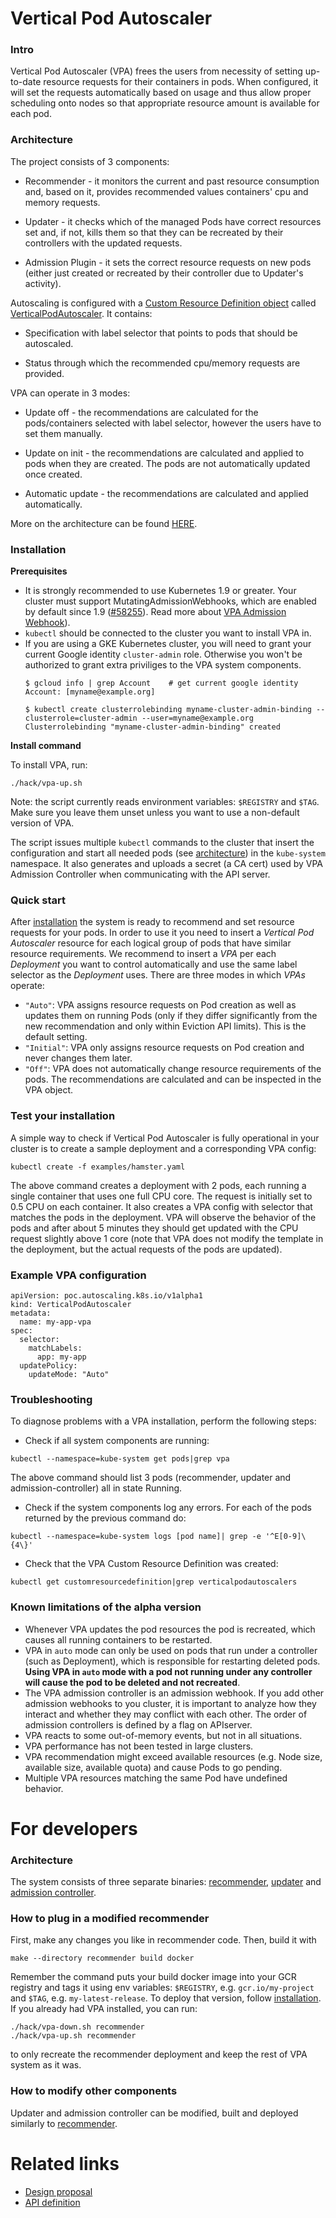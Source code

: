 # Vertical Pod Autoscaler

### Intro

Vertical Pod Autoscaler (VPA) frees the users from necessity of setting
up-to-date resource requests for their containers in pods.
When configured, it will set the requests automatically based on usage and
thus allow proper scheduling onto nodes so that appropriate resource amount is
available for each pod.

### Architecture

The project consists of 3 components:

* Recommender - it monitors the current and past resource consumption and, based on it,
provides recommended values containers' cpu and memory requests.

* Updater - it checks which of the managed Pods have correct resources set and, if not,
kills them so that they can be recreated by their controllers with the updated requests.

* Admission Plugin - it sets the correct resource requests on new pods (either just created
or recreated by their controller due to Updater's activity).

Autoscaling is configured with a
[Custom Resource Definition object](https://kubernetes.io/docs/concepts/api-extension/custom-resources/) 
called [VerticalPodAutoscaler](https://github.com/kubernetes/autoscaler/blob/master/vertical-pod-autoscaler/pkg/apis/poc.autoscaling.k8s.io/v1alpha1/types.go).
It contains:

* Specification with label selector that points to pods that should be autoscaled.

* Status through which the recommended cpu/memory requests are provided.

VPA can operate in 3 modes:

* Update off - the recommendations are calculated for the pods/containers selected with 
label selector, however the users have to set them manually. 

* Update on init - the recommendations are calculated and applied to pods when they are 
created. The pods are not automatically updated once created.

* Automatic update - the recommendations are calculated and applied automatically. 

More on the architecture can be found [HERE](https://github.com/kubernetes/community/blob/master/contributors/design-proposals/autoscaling/vertical-pod-autoscaler.md).

### Installation

**Prerequisites**

* It is strongly recommended to use Kubernetes 1.9 or greater.
  Your cluster must support MutatingAdmissionWebhooks, which are enabled by default
  since 1.9 ([#58255](https://github.com/kubernetes/kubernetes/pull/58255)).
  Read more about [VPA Admission Webhook](./admission-controller/README.md#running)).
* `kubectl` should be connected to the cluster you want to install VPA in.
* If you are using a GKE Kubernetes cluster, you will need to grant your current Google
  identity `cluster-admin` role. Otherwise you won't be authorized to grant extra
  priviliges to the VPA system components.
  ```console
  $ gcloud info | grep Account    # get current google identity
  Account: [myname@example.org]

  $ kubectl create clusterrolebinding myname-cluster-admin-binding --clusterrole=cluster-admin --user=myname@example.org
  Clusterrolebinding "myname-cluster-admin-binding" created
  ```

**Install command**

To install VPA, run:

```
./hack/vpa-up.sh
```

Note: the script currently reads environment variables: `$REGISTRY` and `$TAG`.
Make sure you leave them unset unless you want to use a non-default version of VPA.

The script issues multiple `kubectl` commands to the
cluster that insert the configuration and start all needed pods (see
[architecture](#architecture)) in the `kube-system` namespace. It also generates
and uploads a secret (a CA cert) used by VPA Admission Controller when communicating
with the API server.

### Quick start

After [installation](#installation) the system is ready to recommend and set
resource requests for your pods.
In order to use it you need to insert a *Vertical Pod Autoscaler* resource for
each logical group of pods that have similar resource requirements.
We recommend to insert a *VPA* per each *Deployment* you want to control
automatically and use the same label selector as the *Deployment* uses.
There are three modes in which *VPAs* operate:

* `"Auto"`: VPA assigns resource requests on Pod creation as well as updates
  them on running Pods (only if they differ significantly from the new
  recommendation and only within Eviction API limits). This is the default setting.
* `"Initial"`: VPA only assigns resource requests on Pod creation and never changes them
  later.
* `"Off"`: VPA does not automatically change resource requirements of the pods.
  The recommendations are calculated and can be inspected in the VPA object.

### Test your installation

A simple way to check if Vertical Pod Autoscaler is fully operational in your
cluster is to create a sample deployment and a corresponding VPA config:
```
kubectl create -f examples/hamster.yaml
```

The above command creates a deployment with 2 pods, each running a single container
that uses one full CPU core. The request is initially set to 0.5 CPU on each
container. It also creates a VPA config with selector that matches the pods in the
deployment.
VPA will observe the behavior of the pods and after about 5 minutes they should get
updated with the CPU request slightly above 1 core
(note that VPA does not modify the template in the deployment, but the actual requests
of the pods are updated).

### Example VPA configuration

```
apiVersion: poc.autoscaling.k8s.io/v1alpha1
kind: VerticalPodAutoscaler
metadata:
  name: my-app-vpa
spec:
  selector:
    matchLabels:
      app: my-app
  updatePolicy:
    updateMode: "Auto"
```

### Troubleshooting

To diagnose problems with a VPA installation, perform the following steps:

* Check if all system components are running:
```
kubectl --namespace=kube-system get pods|grep vpa
```
The above command should list 3 pods (recommender, updater and admission-controller)
all in state Running.

* Check if the system components log any errors.
For each of the pods returned by the previous command do:
```
kubectl --namespace=kube-system logs [pod name]| grep -e '^E[0-9]\{4\}'
```

* Check that the VPA Custom Resource Definition was created:
```
kubectl get customresourcedefinition|grep verticalpodautoscalers
```

### Known limitations of the alpha version

* Whenever VPA updates the pod resources the pod is recreated, which causes all
  running containers to be restarted.
* VPA in `auto` mode can only be used on pods that run under a controller
  (such as Deployment), which is responsible for restarting deleted pods.
  **Using VPA in `auto` mode with a pod not running under any controller will
  cause the pod to be deleted and not recreated**.
* The VPA admission controller is an admission webhook. If you add other admission webhooks
  to you cluster, it is important to analyze how they interact and whether they may conflict
  with each other. The order of admission controllers is defined by a flag on APIserver.
* VPA reacts to some out-of-memory events, but not in all situations.
* VPA performance has not been tested in large clusters.
* VPA recommendation might exceed available resources (e.g. Node size, available
  size, available quota) and cause Pods to go pending.
* Multiple VPA resources matching the same Pod have undefined behavior.

# For developers

### Architecture

The system consists of three separate binaries:
[recommender](./recommender/), [updater](./updater/) and
[admission controller](./admission-controller/).

### How to plug in a modified recommender

First, make any changes you like in recommender code.
Then, build it with
```
make --directory recommender build docker
```
Remember the command puts your build docker image into your GCR registry
and tags it using env variables: `$REGISTRY`, e.g. `gcr.io/my-project` and
`$TAG`, e.g. `my-latest-release`.
To deploy that version, follow [installation](#installation).
If you already had VPA installed, you can run:
```
./hack/vpa-down.sh recommender
./hack/vpa-up.sh recommender
```
to only recreate the recommender deployment and keep the rest of VPA system as
it was.

### How to modify other components

Updater and admission controller can be modified, built and deployed similarly
to [recommender](#how-to-plug-in-a-modified-recommender).

# Related links

* [Design
  proposal](http://github.com/kubernetes/community/blob/master/contributors/design-proposals/autoscaling/vertical-pod-autoscaler.md)
* [API
  definition](http://github.com/kubernetes/autoscaler/tree/master/vertical-pod-autoscaler/pkg/apis/poc.autoscaling.k8s.io/v1alpha1/types.go)
